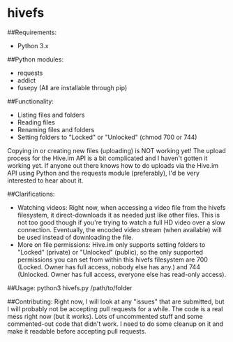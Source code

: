 hivefs
======

##Requirements:
* Python 3.x

##Python modules:
* requests
* addict
* fusepy
(All are installable through pip)


##Functionality:
* Listing files and folders
* Reading files
* Renaming files and folders
* Setting folders to "Locked" or "Unlocked" (chmod 700 or 744)

Copying in or creating new files (uploading) is NOT working yet!
The upload process for the Hive.im API is a bit complicated and I haven't gotten it working yet.
If anyone out there knows how to do uploads via the Hive.im API using Python and the requests module (preferably), I'd be very interested to hear about it.

##Clarifications:
* Watching videos: Right now, when accessing a video file from the hivefs filesystem, it direct-downloads it as needed just like other files. This is not too good though if you're trying to watch a full HD video over a slow connection. Eventually, the encoded video stream (when available) will be used instead of downloading the file.
* More on file permissions: Hive.im only supports setting folders to "Locked" (private) or "Unlocked" (public), so the only supported permissions you can set from within this hivefs filesystem are 700 (Locked. Owner has full access, nobody else has any.) and 744 (Unlocked. Owner has full access, everyone else has read-only access).

##Usage:
    python3 hivefs.py /path/to/folder


##Contributing:
Right now, I will look at any "issues" that are submitted, but I will probably not be accepting pull requests for a while. The code is a real mess right now (but it works). Lots of uncommented stuff and some commented-out code that didn't work. I need to do some cleanup on it and make it readable before accepting pull requests.
